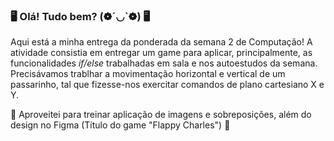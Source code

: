 ### 🖥️ Olá! Tudo bem? (❁´◡`❁) 🖥️
Aqui está a minha entrega da ponderada da semana 2 de Computação!
A atividade consistia em entregar um game para aplicar, principalmente, as funcionalidades *if/else* trabalhadas em sala e nos autoestudos da semana. Precisávamos trablhar a movimentação horizontal e vertical de um passarinho, tal que fizesse-nos exercitar comandos de plano cartesiano X e Y.

📌 Aproveitei para treinar aplicação de imagens e sobreposições, além do design no Figma (Título do game "Flappy Charles") 📌
